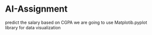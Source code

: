 # AI-Assignment
predict the salary based on CGPA
we are going to use Matplotib.pyplot library for data visualization
